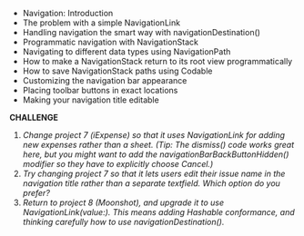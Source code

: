 - Navigation: Introduction
- The problem with a simple NavigationLink
- Handling navigation the smart way with navigationDestination()
- Programmatic navigation with NavigationStack
- Navigating to different data types using NavigationPath
- How to make a NavigationStack return to its root view programmatically
- How to save NavigationStack paths using Codable
- Customizing the navigation bar appearance
- Placing toolbar buttons in exact locations
- Making your navigation title editable


**CHALLENGE**

1. _Change project 7 (iExpense) so that it uses NavigationLink for adding new expenses rather than a sheet. (Tip: The dismiss() code works great here, but you might want to add the navigationBarBackButtonHidden() modifier so they have to explicitly choose Cancel.)_
1. _Try changing project 7 so that it lets users edit their issue name in the navigation title rather than a separate textfield. Which option do you prefer?_
1. _Return to project 8 (Moonshot), and upgrade it to use NavigationLink(value:). This means adding Hashable conformance, and thinking carefully how to use navigationDestination()._
